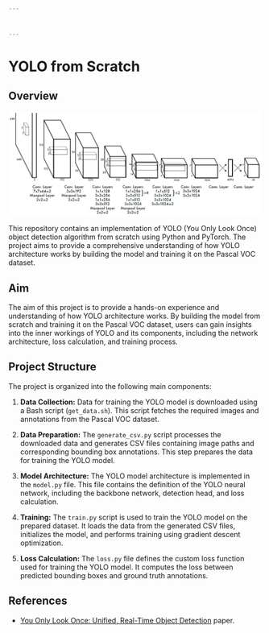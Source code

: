 ```yaml
---


---
```


<h1 id="yolo-from-scratch">YOLO from Scratch</h1>
<h2 id="overview">Overview</h2>
<p><img src="https://github.com/Satzil/Yolo_from_scratch/blob/main/Architecture.png?raw=true" alt="enter image description here"></p>
<p>This repository contains an implementation of YOLO (You Only Look Once) object detection algorithm from scratch using Python and PyTorch. The project aims to provide a comprehensive understanding of how YOLO architecture works by building the model and training it on the Pascal VOC dataset.</p>
<h2 id="aim">Aim</h2>
<p>The aim of this project is to provide a hands-on experience and understanding of how YOLO architecture works. By building the model from scratch and training it on the Pascal VOC dataset, users can gain insights into the inner workings of YOLO and its components, including the network architecture, loss calculation, and training process.</p>
<h2 id="project-structure">Project Structure</h2>
<p>The project is organized into the following main components:</p>
<ol>
<li>
<p><strong>Data Collection:</strong> Data for training the YOLO model is downloaded using a Bash script (<code>get_data.sh</code>). This script fetches the required images and annotations from the Pascal VOC dataset.</p>
</li>
<li>
<p><strong>Data Preparation:</strong> The <code>generate_csv.py</code> script processes the downloaded data and generates CSV files containing image paths and corresponding bounding box annotations. This step prepares the data for training the YOLO model.</p>
</li>
<li>
<p><strong>Model Architecture:</strong> The YOLO model architecture is implemented in the <code>model.py</code> file. This file contains the definition of the YOLO neural network, including the backbone network, detection head, and loss calculation.</p>
</li>
<li>
<p><strong>Training:</strong> The <code>train.py</code> script is used to train the YOLO model on the prepared dataset. It loads the data from the generated CSV files, initializes the model, and performs training using gradient descent optimization.</p>
</li>
<li>
<p><strong>Loss Calculation:</strong> The <code>loss.py</code> file defines the custom loss function used for training the YOLO model. It computes the loss between predicted bounding boxes and ground truth annotations.</p>
</li>
</ol>
<h2 id="references">References</h2>
<p><a href="https://github.com/Satzil/Transformer_from_scratch#references"></a></p>
<ul>
<li><a href="https://arxiv.org/pdf/1506.02640v5">You Only Look Once: Unified, Real-Time Object Detection</a>  paper.</li>
</ul>

